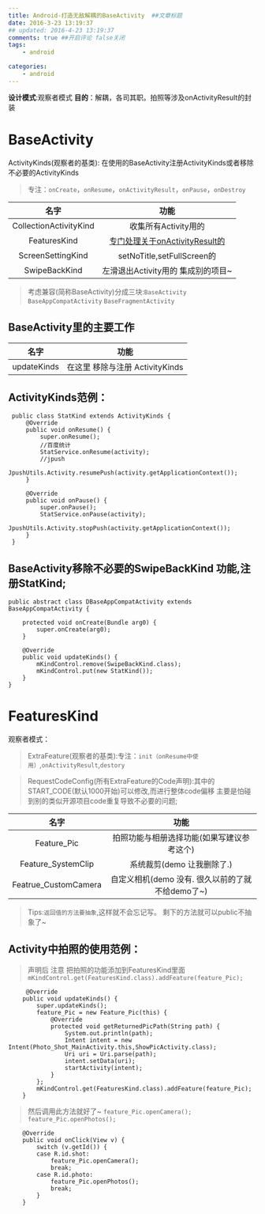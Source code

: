 ```yaml
---
title: Android-打造无敌解耦的BaseActivity  ##文章标题
date: 2016-3-23 13:19:37
## updated: 2016-4-23 13:19:37
comments: true ##开启评论 false关闭
tags:
    - android

categories:
    - android
---
```


**设计模式**:观察者模式
**目的**：解耦，各司其职。拍照等涉及onActivityResult的封装
<!-- more -->
# BaseActivity

ActivityKinds(观察者的基类): 在使用的BaseActivity注册ActivityKinds或者移除不必要的ActivityKinds
>专注：`onCreate`，`onResume`，`onActivityResult`，`onPause`，`onDestroy`

| 名字 | 功能  |
| :------------: |:---------------:| 
| CollectionActivityKind  | 收集所有Activity用的 |  
| FeaturesKind  |  [专门处理关于onActivityResult的](#featuresKind) | 
| ScreenSettingKind  | setNoTitle,setFullScreen的 | 
| SwipeBackKind  | 左滑退出Activity用的 集成别的项目~ |

>考虑兼容(简称BaseActivity)分成三块:`BaseActivity` `BaseAppCompatActivity` `BaseFragmentActivity`

## BaseActivity里的主要工作

| 名字 | 功能  |
| :------------: |:---------------:|
| updateKinds  | 在这里 移除与注册 ActivityKinds | 
 

##  ActivityKinds范例：
```
 public class StatKind extends ActivityKinds {
     @Override
     public void onResume() {
         super.onResume();
         //百度统计
         StatService.onResume(activity);
         //jpush
         JpushUtils.Activity.resumePush(activity.getApplicationContext());
     }
 
     @Override
     public void onPause() {
         super.onPause();
         StatService.onPause(activity);
         JpushUtils.Activity.stopPush(activity.getApplicationContext());
     }
 }
```

## BaseActivity移除不必要的SwipeBackKind 功能,注册StatKind;
```
public abstract class DBaseAppCompatActivity extends BaseAppCompatActivity {

    protected void onCreate(Bundle arg0) {
        super.onCreate(arg0);
    }

    @Override
    public void updateKinds() {
        mKindControl.remove(SwipeBackKind.class);
        mKindControl.put(new StatKind());
    }
}
```

<a id="featuresKind"></a>

# FeaturesKind

观察者模式：

>ExtraFeature(观察者的基类):专注：`init（onResume中使用）`,`onActivityResult`,`destory`

>RequestCodeConfig(所有ExtraFeature的Code声明):其中的START_CODE(默认1000开始)可以修改,而进行整体code偏移 主要是怕碰到别的类似开源项目code重复导致不必要的问题;

| 名字 | 功能  |
| :------------: |:---------------:|
| Feature_Pic  | 拍照功能与相册选择功能(如果写建议参考这个) | 
| Feature_SystemClip  | 系统裁剪(demo 让我删除了.) | 
| Featrue_CustomCamera  | 自定义相机(demo 没有. 很久以前的了就不给demo了~) | 
> Tips:`返回值的方法要抽象`,这样就不会忘记写。 剩下的方法就可以public不抽象了~

## Activity中拍照的使用范例：
>声明后 注意 把拍照的功能添加到FeaturesKind里面 `mKindControl.get(FeaturesKind.class).addFeature(feature_Pic);`

```
     @Override
    public void updateKinds() {
        super.updateKinds();
        feature_Pic = new Feature_Pic(this) {
            @Override
            protected void getReturnedPicPath(String path) {
                System.out.println(path);
                Intent intent = new Intent(Photo_Shot_MainActivity.this,ShowPicActivity.class);
                Uri uri = Uri.parse(path);
                intent.setData(uri);
                startActivity(intent);
            }
        };
        mKindControl.get(FeaturesKind.class).addFeature(feature_Pic);
    }
```
>然后调用此方法就好了~ `feature_Pic.openCamera();` `feature_Pic.openPhotos();`

```
    @Override
    public void onClick(View v) {
        switch (v.getId()) {
        case R.id.shot:
            feature_Pic.openCamera();
            break;
        case R.id.photo:
            feature_Pic.openPhotos();
            break;
        }
    }
```
